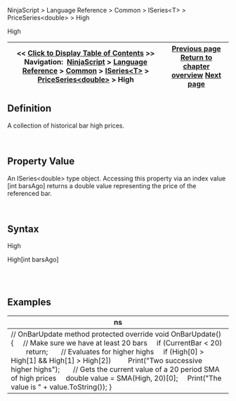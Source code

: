 ﻿


NinjaScript \> Language Reference \> Common \> ISeries\<T\> \> PriceSeries\<double\> \> High






















High







| \<\< [Click to Display Table of Contents](high.md) \>\> **Navigation:**     [NinjaScript](ninjascript-1.md) \> [Language Reference](language_reference_wip-1.md) \> [Common](common-1.md) \> [ISeries\<T\>](iseriest-1.md) \> [PriceSeries\<double\>](priceseries-1.md) \> High | [Previous page](closes-1.md) [Return to chapter overview](priceseries-1.md) [Next page](highs-1.md) |
| --- | --- |











## Definition


A collection of historical bar high prices.


 


## Property Value


An ISeries\<double\> type object. Accessing this property via an index value \[int barsAgo] returns a double value representing the price of the referenced bar.


 


## Syntax


High  

High\[int barsAgo]


## 


 


## 


## Examples




| ns |
| --- |
| // OnBarUpdate method protected override void OnBarUpdate() {      // Make sure we have at least 20 bars      if (CurrentBar \< 20)          return;        // Evaluates for higher highs      if (High\[0] \> High\[1] \&\& High\[1] \> High\[2])          Print("Two successive higher highs");        // Gets the current value of a 20 period SMA of high prices      double value \= SMA(High, 20)\[0];      Print("The value is " \+ value.ToString()); } |









